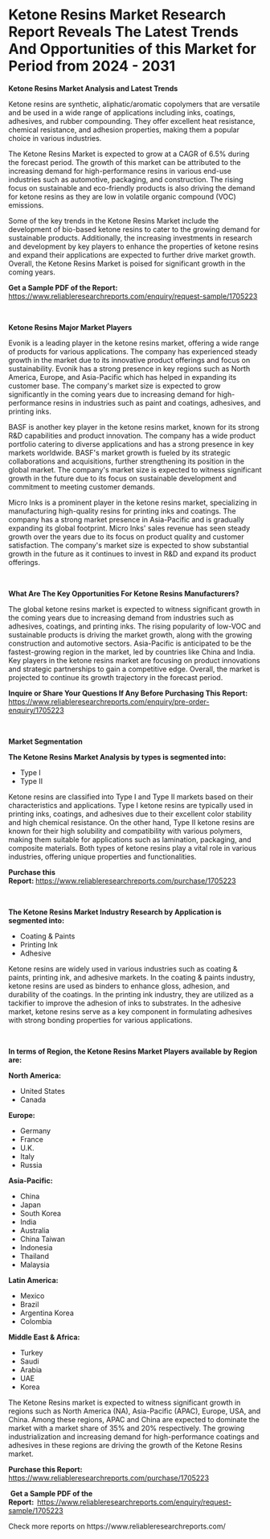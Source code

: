 <p><h1>Ketone Resins Market Research Report Reveals The Latest Trends And Opportunities of this Market for Period from 2024 - 2031</h1></p><p><strong>Ketone Resins Market Analysis and Latest Trends</strong></p>
<p><p>Ketone resins are synthetic, aliphatic/aromatic copolymers that are versatile and be used in a wide range of applications including inks, coatings, adhesives, and rubber compounding. They offer excellent heat resistance, chemical resistance, and adhesion properties, making them a popular choice in various industries.</p><p>The Ketone Resins Market is expected to grow at a CAGR of 6.5% during the forecast period. The growth of this market can be attributed to the increasing demand for high-performance resins in various end-use industries such as automotive, packaging, and construction. The rising focus on sustainable and eco-friendly products is also driving the demand for ketone resins as they are low in volatile organic compound (VOC) emissions.</p><p>Some of the key trends in the Ketone Resins Market include the development of bio-based ketone resins to cater to the growing demand for sustainable products. Additionally, the increasing investments in research and development by key players to enhance the properties of ketone resins and expand their applications are expected to further drive market growth. Overall, the Ketone Resins Market is poised for significant growth in the coming years.</p></p>
<p><strong>Get a Sample PDF of the Report:&nbsp;</strong> <a href="https://www.reliableresearchreports.com/enquiry/request-sample/1705223">https://www.reliableresearchreports.com/enquiry/request-sample/1705223</a></p>
<p>&nbsp;</p>
<p><strong>Ketone Resins Major Market Players</strong></p>
<p><p>Evonik is a leading player in the ketone resins market, offering a wide range of products for various applications. The company has experienced steady growth in the market due to its innovative product offerings and focus on sustainability. Evonik has a strong presence in key regions such as North America, Europe, and Asia-Pacific which has helped in expanding its customer base. The company's market size is expected to grow significantly in the coming years due to increasing demand for high-performance resins in industries such as paint and coatings, adhesives, and printing inks.</p><p>BASF is another key player in the ketone resins market, known for its strong R&D capabilities and product innovation. The company has a wide product portfolio catering to diverse applications and has a strong presence in key markets worldwide. BASF's market growth is fueled by its strategic collaborations and acquisitions, further strengthening its position in the global market. The company's market size is expected to witness significant growth in the future due to its focus on sustainable development and commitment to meeting customer demands.</p><p>Micro Inks is a prominent player in the ketone resins market, specializing in manufacturing high-quality resins for printing inks and coatings. The company has a strong market presence in Asia-Pacific and is gradually expanding its global footprint. Micro Inks' sales revenue has seen steady growth over the years due to its focus on product quality and customer satisfaction. The company's market size is expected to show substantial growth in the future as it continues to invest in R&D and expand its product offerings.</p></p>
<p>&nbsp;</p>
<p><strong>What Are The Key Opportunities For Ketone Resins Manufacturers?</strong></p>
<p><p>The global ketone resins market is expected to witness significant growth in the coming years due to increasing demand from industries such as adhesives, coatings, and printing inks. The rising popularity of low-VOC and sustainable products is driving the market growth, along with the growing construction and automotive sectors. Asia-Pacific is anticipated to be the fastest-growing region in the market, led by countries like China and India. Key players in the ketone resins market are focusing on product innovations and strategic partnerships to gain a competitive edge. Overall, the market is projected to continue its growth trajectory in the forecast period.</p></p>
<p><strong>Inquire or Share Your Questions If Any Before Purchasing This Report:</strong> <a href="https://www.reliableresearchreports.com/enquiry/pre-order-enquiry/1705223">https://www.reliableresearchreports.com/enquiry/pre-order-enquiry/1705223</a></p>
<p>&nbsp;</p>
<p><strong>Market Segmentation</strong></p>
<p><strong>The Ketone Resins Market Analysis by types is segmented into:</strong></p>
<p><ul><li>Type I</li><li>Type II</li></ul></p>
<p><p>Ketone resins are classified into Type I and Type II markets based on their characteristics and applications. Type I ketone resins are typically used in printing inks, coatings, and adhesives due to their excellent color stability and high chemical resistance. On the other hand, Type II ketone resins are known for their high solubility and compatibility with various polymers, making them suitable for applications such as lamination, packaging, and composite materials. Both types of ketone resins play a vital role in various industries, offering unique properties and functionalities.</p></p>
<p><strong>Purchase this Report:&nbsp;</strong><a href="https://www.reliableresearchreports.com/purchase/1705223">https://www.reliableresearchreports.com/purchase/1705223</a></p>
<p>&nbsp;</p>
<p><strong>The Ketone Resins Market Industry Research by Application is segmented into:</strong></p>
<p><ul><li>Coating & Paints</li><li>Printing Ink</li><li>Adhesive</li></ul></p>
<p><p>Ketone resins are widely used in various industries such as coating & paints, printing ink, and adhesive markets. In the coating & paints industry, ketone resins are used as binders to enhance gloss, adhesion, and durability of the coatings. In the printing ink industry, they are utilized as a tackifier to improve the adhesion of inks to substrates. In the adhesive market, ketone resins serve as a key component in formulating adhesives with strong bonding properties for various applications.</p></p>
<p>&nbsp;</p>
<p><strong>In terms of Region, the Ketone Resins Market Players available by Region are:</strong></p>
<p>
    <p> <strong> North America: </strong>
        <ul>
            <li>United States</li>
            <li>Canada</li>
        </ul>
        </p> 
    <p> <strong> Europe: </strong>
        <ul>
            <li>Germany</li>
            <li>France</li>
            <li>U.K.</li>
            <li>Italy</li>
            <li>Russia</li>
        </ul>
        </p> 
    <p> <strong> Asia-Pacific: </strong>
        <ul>
            <li>China</li>
            <li>Japan</li>
            <li>South Korea</li>
            <li>India</li>
            <li>Australia</li>
            <li>China Taiwan</li>
            <li>Indonesia</li>
            <li>Thailand</li>
            <li>Malaysia</li>
        </ul>
        </p> 
    <p> <strong> Latin America: </strong>
        <ul>
            <li>Mexico</li>
            <li>Brazil</li>
            <li>Argentina Korea</li>
            <li>Colombia</li>
        </ul>
        </p> 
    <p> <strong> Middle East & Africa: </strong>
        <ul>
            <li>Turkey</li>
            <li>Saudi</li>
            <li>Arabia</li>
            <li>UAE</li>
            <li>Korea</li>
        </ul>
    </p>
    </p>
<p><p>The Ketone Resins market is expected to witness significant growth in regions such as North America (NA), Asia-Pacific (APAC), Europe, USA, and China. Among these regions, APAC and China are expected to dominate the market with a market share of 35% and 20% respectively. The growing industrialization and increasing demand for high-performance coatings and adhesives in these regions are driving the growth of the Ketone Resins market.</p></p>
<p><strong>Purchase this Report: </strong><a href="https://www.reliableresearchreports.com/purchase/1705223">https://www.reliableresearchreports.com/purchase/1705223</a></p>
<p>&nbsp;<strong>Get a Sample PDF of the Report:&nbsp;&nbsp;</strong><a href="https://www.reliableresearchreports.com/enquiry/request-sample/1705223">https://www.reliableresearchreports.com/enquiry/request-sample/1705223</a></p>
<p><strong></strong></p>
<p>Check more reports on https://www.reliableresearchreports.com/</p>